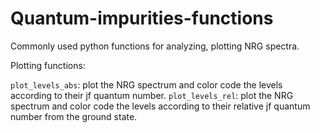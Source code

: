 # Quantum-impurities-functions
Commonly used python functions for analyzing, plotting NRG spectra.

Plotting functions:

`plot_levels_abs`: plot the NRG spectrum and color code the levels according to their jf quantum number.
`plot_levels_rel`: plot the NRG spectrum and color code the levels according to their relative jf quantum number from the ground state.

